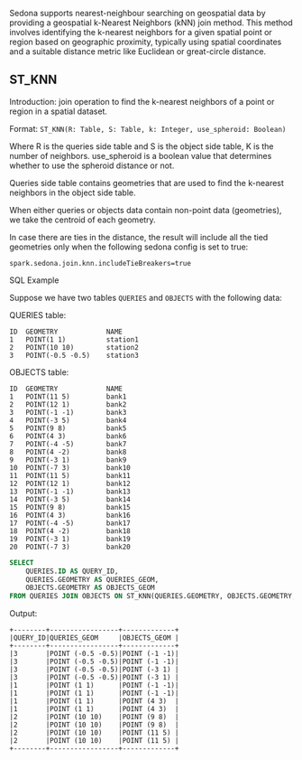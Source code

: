 
Sedona supports nearest-neighbour searching on geospatial data by providing a geospatial k-Nearest Neighbors (kNN) join method. This method involves identifying the k-nearest neighbors for a given spatial point or region based on geographic proximity, typically using spatial coordinates and a suitable distance metric like Euclidean or great-circle distance.

## ST_KNN

Introduction: join operation to find the k-nearest neighbors of a point or region in a spatial dataset.

Format: `ST_KNN(R: Table, S: Table, k: Integer, use_spheroid: Boolean)`

Where R is the queries side table and S is the object side table, K is the number of neighbors. use_spheroid is a boolean value that determines whether to use the spheroid distance or not.

Queries side table contains geometries that are used to find the k-nearest neighbors in the object side table.

When either queries or objects data contain non-point data (geometries), we take the centroid of each geometry.

In case there are ties in the distance, the result will include all the tied geometries only when the following sedona config is set to true:

```
spark.sedona.join.knn.includeTieBreakers=true
```

SQL Example

Suppose we have two tables `QUERIES` and `OBJECTS` with the following data:

QUERIES table:

```
ID  GEOMETRY            NAME
1   POINT(1 1)	        station1
2   POINT(10 10)	    station2
3   POINT(-0.5 -0.5)	station3
```

OBJECTS table:

```
ID  GEOMETRY            NAME
1	POINT(11 5)         bank1
2	POINT(12 1)         bank2
3	POINT(-1 -1)        bank3
4	POINT(-3 5)         bank4
5	POINT(9 8)          bank5
6	POINT(4 3)          bank6
7	POINT(-4 -5)        bank7
8	POINT(4 -2)         bank8
9	POINT(-3 1)         bank9
10	POINT(-7 3)         bank10
11	POINT(11 5)         bank11
12	POINT(12 1)         bank12
13	POINT(-1 -1)        bank13
14	POINT(-3 5)         bank14
15	POINT(9 8)          bank15
16	POINT(4 3)          bank16
17	POINT(-4 -5)        bank17
18	POINT(4 -2)         bank18
19	POINT(-3 1)         bank19
20	POINT(-7 3)         bank20
```

```sql
SELECT
    QUERIES.ID AS QUERY_ID,
    QUERIES.GEOMETRY AS QUERIES_GEOM,
    OBJECTS.GEOMETRY AS OBJECTS_GEOM
FROM QUERIES JOIN OBJECTS ON ST_KNN(QUERIES.GEOMETRY, OBJECTS.GEOMETRY, 4, FALSE)
```

Output:

```
+--------+-----------------+-------------+
|QUERY_ID|QUERIES_GEOM     |OBJECTS_GEOM |
+--------+-----------------+-------------+
|3       |POINT (-0.5 -0.5)|POINT (-1 -1)|
|3       |POINT (-0.5 -0.5)|POINT (-1 -1)|
|3       |POINT (-0.5 -0.5)|POINT (-3 1) |
|3       |POINT (-0.5 -0.5)|POINT (-3 1) |
|1       |POINT (1 1)      |POINT (-1 -1)|
|1       |POINT (1 1)      |POINT (-1 -1)|
|1       |POINT (1 1)      |POINT (4 3)  |
|1       |POINT (1 1)      |POINT (4 3)  |
|2       |POINT (10 10)    |POINT (9 8)  |
|2       |POINT (10 10)    |POINT (9 8)  |
|2       |POINT (10 10)    |POINT (11 5) |
|2       |POINT (10 10)    |POINT (11 5) |
+--------+-----------------+-------------+
```
